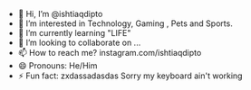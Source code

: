- 👋 Hi, I’m @ishtiaqdipto
- 👀 I’m interested in Technology, Gaming , Pets and Sports.
- 🌱 I’m currently learning "LIFE"
- 💞️ I’m looking to collaborate on ...
- 📫 How to reach me? instagram.com/ishtiaqdipto
- 😄 Pronouns: He/Him
- ⚡ Fun fact: zxdassadasdas Sorry my keyboard ain't working

<!---
ishtiaqdipto/ishtiaqdipto is a ✨ special ✨ repository because its `README.md` (this file) appears on your GitHub profile.
You can click the Preview link to take a look at your changes.
--->

